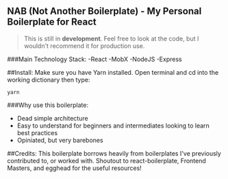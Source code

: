 ## NAB (Not Another Boilerplate) - My Personal Boilerplate for React

> This is still in **development**.
Feel free to look at the code, but I wouldn't recommend it for production use.

###Main Technology Stack:
-React
-MobX
-NodeJS
-Express

##Install:
Make sure you have Yarn installed.
Open terminal and cd into the working dictionary then type:
```
yarn
```

###Why use this boilerplate:
- Dead simple architecture
- Easy to understand for beginners and intermediates looking to learn best practices
- Opiniated, but very barebones

##Credits:
This boilerplate borrows heavily from boilerplates I've previously contributed to, or worked with. Shoutout to react-boilerplate, Frontend Masters, and egghead for the useful resources!